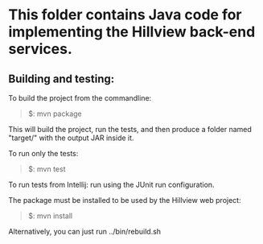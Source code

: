 # This folder contains Java code for implementing the Hillview back-end services.

## Building and testing:

To build the project from the commandline:

> $: mvn package

This will build the project, run the tests, and then produce a folder
named "target/" with the output JAR inside it.

To run only the tests:

> $: mvn test

To run tests from Intellij: run using the JUnit run configuration.

The package must be installed to be used by the Hillview web project:

> $: mvn install

Alternatively, you can just run ../bin/rebuild.sh

